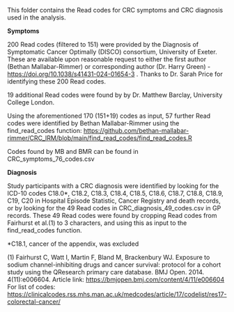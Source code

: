 This folder contains the Read codes for CRC symptoms and CRC diagnosis used in the analysis.</p>

**Symptoms**</p>
200 Read codes (filtered to 151) were provided by the Diagnosis of Symptomatic Cancer Optimally (DISCO) consortium, University of Exeter. These are available upon reasonable request to either the first author (Bethan Mallabar-Rimmer) or corresponding author (Dr. Harry Green) - https://doi.org/10.1038/s41431-024-01654-3 . Thanks to Dr. Sarah Price for identifying these 200 Read codes.</p>

19 additional Read codes were found by by Dr. Matthew Barclay, University College London.</p>

Using the aforementioned 170 (151+19) codes as input, 57 further Read codes were identified by Bethan Mallabar-Rimmer using the find_read_codes function: https://github.com/bethan-mallabar-rimmer/CRC_IRM/blob/main/find_read_codes/find_read_codes.R </p>

Codes found by MB and BMR can be found in CRC_symptoms_76_codes.csv</p>

**Diagnosis**</p>
Study participants with a CRC diagnosis were identified by looking for the ICD-10 codes C18.0*, C18.2, C18.3, C18.4, C18.5, C18.6, C18.7, C18.8, C18.9, C19, C20 in Hospital Episode Statistic, Cancer Registry and death records, or by looking for the 49 Read codes in CRC_diagnosis_49_codes.csv in GP records. These 49 Read codes were found by cropping Read codes from Fairhurst et al.(1) to 3 characters, and using this as input to the find_read_codes function.</p>

*C18.1, cancer of the appendix, was excluded</p>

(1) Fairhurst C, Watt I, Martin F, Bland M, Brackenbury WJ. Exposure to sodium channel-inhibiting drugs and cancer survival: protocol for a cohort study using the QResearch primary care database. BMJ Open. 2014. 4(11):e006604. Article link: https://bmjopen.bmj.com/content/4/11/e006604 For list of codes: https://clinicalcodes.rss.mhs.man.ac.uk/medcodes/article/17/codelist/res17-colorectal-cancer/
